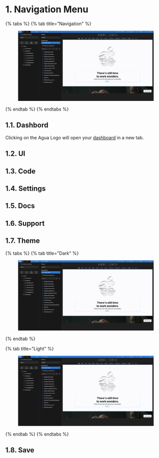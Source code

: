 # 1. Navigation Menu

{% tabs %}
{% tab title="Navigation" %}
<figure><img src="../../../../.gitbook/assets/Agua_Apple_Demo.png" alt=""><figcaption></figcaption></figure>
{% endtab %}
{% endtabs %}



## 1.1. Dashbord

Clicking on the Agua Logo will open your [dashboard](https://console.agua.app/) in a new tab.

## 1.2. UI



## 1.3. Code



## 1.4. Settings



## 1.5. Docs



## 1.6. Support



## 1.7. Theme



{% tabs %}
{% tab title="Dark" %}
<figure><img src="../../../../.gitbook/assets/Agua_Apple_Demo.png" alt=""><figcaption></figcaption></figure>
{% endtab %}

{% tab title="Light" %}
<figure><img src="../../../../.gitbook/assets/Agua_Apple_Demo.png" alt=""><figcaption></figcaption></figure>
{% endtab %}
{% endtabs %}

## 1.8. Save

